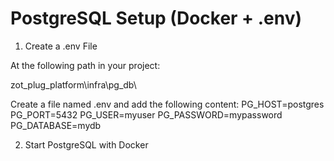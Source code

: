 # PostgreSQL Setup (Docker + .env)

1. Create a .env File

At the following path in your project:

zot_plug_platform\infra\pg_db\

Create a file named .env and add the following content:
PG_HOST=postgres
PG_PORT=5432
PG_USER=myuser
PG_PASSWORD=mypassword
PG_DATABASE=mydb


2. Start PostgreSQL with Docker
